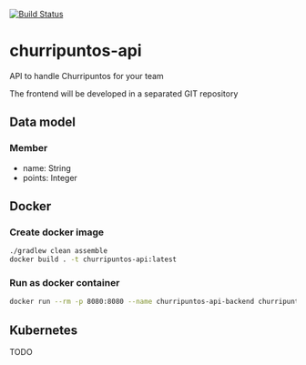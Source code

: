 [![Build Status](https://travis-ci.org/marcosflobo/churripuntos-api.svg?branch=master)](https://travis-ci.org/marcosflobo/churripuntos-api)

# churripuntos-api
API to handle Churripuntos for your team

The frontend will be developed in a separated GIT repository

## Data model
### Member
- name: String
- points: Integer

## Docker

### Create docker image
```bash
./gradlew clean assemble
docker build . -t churripuntos-api:latest
```

### Run as docker container
```bash
docker run --rm -p 8080:8080 --name churripuntos-api-backend churripuntos-api:latest
```

## Kubernetes
TODO
